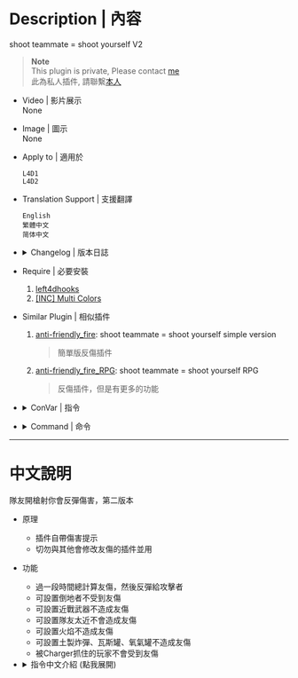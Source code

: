 # Description | 內容
shoot teammate = shoot yourself V2

> __Note__ <br/>
This plugin is private, Please contact [me](https://github.com/fbef0102/Game-Private_Plugin#私人插件列表-private-plugins-list)<br/>
此為私人插件, 請聯繫[本人](https://github.com/fbef0102/Game-Private_Plugin#私人插件列表-private-plugins-list)

* Video | 影片展示
<br/>None

* Image | 圖示
<br/>None

* Apply to | 適用於
	```
	L4D1
	L4D2
	```

* Translation Support | 支援翻譯
	```
	English
	繁體中文
	简体中文
	```

* <details><summary>Changelog | 版本日誌</summary>

	* v1.5
		* Request by Yabi
		* Translation Support

	* v1.4
		* Original Request by Yabi
</details>

* Require | 必要安裝
	1. [left4dhooks](https://forums.alliedmods.net/showthread.php?t=321696)
	2. [[INC] Multi Colors](https://github.com/fbef0102/L4D1_2-Plugins/releases/tag/Multi-Colors)

* Similar Plugin | 相似插件
	1. [anti-friendly_fire](https://github.com/fbef0102/L4D1_2-Plugins/tree/master/anti-friendly_fire): shoot teammate = shoot yourself simple version
		> 簡單版反傷插件
	2. [anti-friendly_fire_RPG](https://github.com/fbef0102/Game-Private_Plugin/tree/main/anti-friendly_fire_RPG): shoot teammate = shoot yourself RPG
		> 反傷插件，但是有更多的功能

* <details><summary>ConVar | 指令</summary>

	* cfg/sourcemod/anti-friendly_fire_V2.cfg
		```php
		// Changes how ff announce displays FF damage. (0: Off, 1:In chat; 2: In Hint Box; 3: In center text)
		anti-friendly_fire_V2_announce_type "1"

		// How to handle FF damage to player who is carried by charger ? 0=Game behavior, 1=immune no damage, 2=reflect damage, add numbers together
		anti-friendly_fire_V2_apply_charger_flag "1"

		// How to handle FF Pipe Bomb, Propane Tank, and Oxygen Tank damage ? 0=Game behavior, 1=immune no damage, 2=reflect damage, add numbers together
		anti-friendly_fire_V2_apply_explode_flag "0"

		// How to handle FF flame damage ? 0=Game behavior, 1=immune no damage, 2=reflect damage, add numbers together
		anti-friendly_fire_V2_apply_fire_flag "1"

		// How to handle FF damage to hanging from ledge player ? 0=Game behavior, 1=immune no damage, 2=reflect damage, add numbers together
		anti-friendly_fire_V2_apply_hang_flag "1"

		// How to handle FF damage to incapacitated player ? 0=Game behavior, 1=immune no damage, 2=reflect damage, add numbers together
		anti-friendly_fire_V2_apply_incap_flag "1"

		// How to handle FF Melee damage ? 0=Game behavior, 1=immune no damage, 2=reflect damage, add numbers together
		anti-friendly_fire_V2_apply_melee_flag "1"

		// How to handle FF Gun damage ? 0=Game behavior, 1=immune no damage, 2=reflect damage, add numbers together
		anti-friendly_fire_V2_apply_weapon_flag "3"

		// [1=Enable, 0=Disable]
		anti-friendly_fire_V2_enable "1"

		// How much distance range between attacker and victim are immune to ff (0=Off).
		anti-friendly_fire_V2_immune_range "50.0"

		```
</details>

* <details><summary>Command | 命令</summary>
	None
</details>

- - - -
# 中文說明
隊友開槍射你會反彈傷害，第二版本

* 原理
	* 插件自帶傷害提示
	* 切勿與其他會修改友傷的插件並用

* 功能
	* 過一段時間總計算友傷，然後反彈給攻擊者
	* 可設置倒地者不受到友傷
	* 可設置近戰武器不造成友傷
	* 可設置隊友太近不會造成友傷
	* 可設置火焰不造成友傷
	* 可設置土製炸彈、瓦斯罐、氧氣罐不造成友傷
	* 被Charger抓住的玩家不會受到友傷

* <details><summary>指令中文介紹 (點我展開)</summary>

	* cfg/sourcemod/anti-friendly_fire_V2.cfg
		```php
		// 如何顯示友傷提示. (0=關閉, 1:聊天視窗; 2: Hint視窗; 3: 畫面中心)
		anti-friendly_fire_V2_announce_type "1"

		// 被Charger抓住的玩家 受到友傷如何處置? 0=不處理, 1=免疫不受傷, 2=反彈傷害, 數字可相加
		anti-friendly_fire_V2_apply_charger_flag "1"

		// 土製炸彈、瓦斯罐、氧氣罐 造成的友傷如何處置? 0=不處理, 1=免疫不受傷, 2=反彈傷害, 數字可相加
		anti-friendly_fire_V2_apply_explode_flag "0"

		// 火 造成的友傷如何處置? 0=不處理, 1=免疫不受傷, 2=反彈傷害, 數字可相加
		anti-friendly_fire_V2_apply_fire_flag "1"

		// 掛邊玩家 受到友傷如何處置? 0=不處理, 1=免疫不受傷, 2=反彈傷害, 數字可相加
		anti-friendly_fire_V2_apply_hang_flag "1"

		// 倒地玩家 受到友傷如何處置? 0=不處理, 1=免疫不受傷, 2=反彈傷害, 數字可相加
		anti-friendly_fire_V2_apply_incap_flag "1"

		// 近戰武器 造成的友傷如何處置? 0=不處理, 1=免疫不受傷, 2=反彈傷害, 數字可相加
		anti-friendly_fire_V2_apply_melee_flag "1"

		// 槍械 造成的友傷如何處置? 0=不處理, 1=免疫不受傷, 2=反彈傷害, 數字可相加
		anti-friendly_fire_V2_apply_weapon_flag "3"

		// [1=開啟插件, 0=關閉插件]
		anti-friendly_fire_V2_enable "1"

		// 與隊友距離多近不會造成友傷 (0=關閉).
		anti-friendly_fire_V2_immune_range "50.0"
		```
</details>

